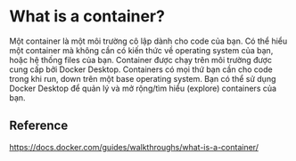 # What is a container?

Một container là một môi trường cô lập dành cho code của bạn. Có thể hiểu một container mà không cần có kiến thức về operating system của bạn, hoặc hệ thống files của bạn. Container được chạy trên môi trường được cung cấp bởi Docker Desktop. Containers có mọi thứ bạn cần cho code trong khi run, down trên một base operating system. Bạn có thể sử dụng Docker Desktop để quản lý và mở rộng/tìm hiểu (explore) containers của bạn.


## Reference

https://docs.docker.com/guides/walkthroughs/what-is-a-container/